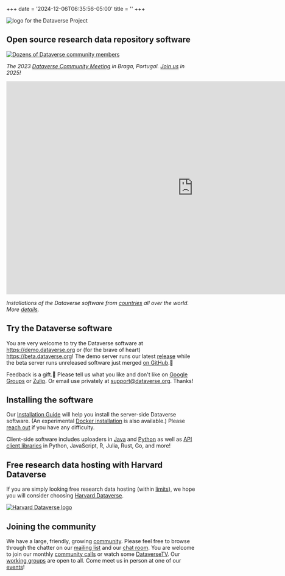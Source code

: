 +++
date = '2024-12-06T06:35:56-05:00'
title = ''
+++

![logo for the Dataverse Project](dataverse_project_logo.svg "Logo for the Dataverse Project")

## Open source research data repository software

[![Dozens of Dataverse community members](/braga.jpg)](community/events/community-meetings)

*The 2023 [Dataverse Community Meeting](community/events/community-meetings) in Braga, Portugal. [Join us](community/events/community-meetings) in 2025!*

<iframe src="https://iqss.github.io/dataverse-installations/map.html" width="980" height="560" frameborder="0" scrolling="no" style="overflow:hidden;"></iframe>

*Installations of the Dataverse software from [countries](https://iqss.github.io/dataverse-installations/bycountry.html) all over the world. More [details](https://iqss.github.io/dataverse-installations/).*

## Try the Dataverse software

You are very welcome to try the Dataverse software at https://demo.dataverse.org or (for the brave of heart) https://beta.dataverse.org! The demo server runs our latest [release](https://github.com/IQSS/dataverse/releases) while the beta server runs unreleased software just merged [on GitHub](https://github.com/IQSS/dataverse).🚀

Feedback is a gift.🎁 Please tell us what you like and don't like on [Google Groups](https://groups.google.com/g/dataverse-community) or [Zulip](https://dataverse.zulipchat.com). Or email use privately at support@dataverse.org. Thanks!

## Installing the software

Our [Installation Guide](https://guides.dataverse.org/en/latest/installation/index.html) will help you install the server-side Dataverse software. (An experimental [Docker installation](https://guides.dataverse.org/en/latest/container/running/demo.html) is also available.) Please [reach out](https://guides.dataverse.org/en/latest/installation/intro.html#getting-help) if you have any difficulty.

Client-side software includes uploaders in [Java](https://github.com/GlobalDataverseCommunityConsortium/dataverse-uploader) and [Python](https://github.com/gdcc/python-dvuploader) as well as [API client libraries](https://guides.dataverse.org/en/latest/api/client-libraries.html) in Python, JavaScript, R, Julia, Rust, Go, and more!

## Free research data hosting with Harvard Dataverse

If you are simply looking free research data hosting (within [limits](https://support.dataverse.harvard.edu/researchers)), we hope you will consider choosing [Harvard Dataverse](https://dataverse.harvard.edu).

[![Harvard Dataverse logo](/hdvlogo.png)](https://dataverse.harvard.edu)

## Joining the community

We have a large, friendly, growing [community](/community). Please feel free to browse through the chatter on our [mailing list](https://groups.google.com/g/dataverse-community) and our [chat room](https://dataverse.zulipchat.com). You are welcome to join our monthly [community calls](https://dataverse.org/community-calls) or watch some [DataverseTV](https://iqss.github.io/dataverse-tv/). Our [working groups](https://www.gdcc.io/working-groups.html) are open to all. Come meet us in person at one of our [events](/community/events)!
